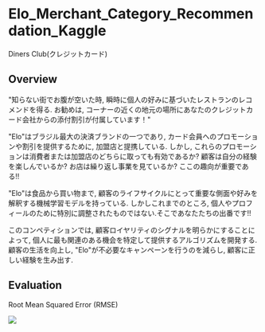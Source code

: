 # Elo_Merchant_Category_Recommendation_Kaggle

Diners Club(クレジットカード)

## Overview

"知らない街でお腹が空いた時, 瞬時に個人の好みに基づいたレストランのレコメンドを得る. お勧めは, コーナーの近くの地元の場所にあなたのクレジットカード会社からの添付割引が付属しています！"

"Elo"はブラジル最大の決済ブランドの一つであり, カード会員へのプロモーションや割引を提供するために, 加盟店と提携している. しかし, これらのプロモーションは消費者または加盟店のどちらに取っても有効であるか? 顧客は自分の経験を楽しんでいるか? お店は繰り返し事業を見ているか? ここの趣向が重要である!!

"Elo"は食品から買い物まで, 顧客のライフサイクルにとって重要な側面や好みを解釈する機械学習モデルを持っている. しかしこれまでのところ, 個人やプロフィールのために特別に調整されたものではない.そこであなたたちの出番です!!

このコンペティションでは, 顧客ロイヤリティのシグナルを明らかにすることによって, 個人に最も関連のある機会を特定して提供するアルゴリズムを開発する. 顧客の生活を向上し, "Elo"が不必要なキャンペーンを行うのを減らし, 顧客に正しい経験を生み出す.

## Evaluation

Root Mean Squared Error (RMSE)

<img src="https://latex.codecogs.com/gif.latex?\mbox{RMSE} = \sqrt{\frac{1}{n}\sum_{i=1}^n(y_i - \hat{y}_i)^2}"/>
